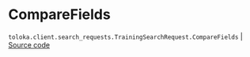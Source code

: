 # CompareFields
`toloka.client.search_requests.TrainingSearchRequest.CompareFields` | [Source code](https://github.com/Toloka/toloka-kit/blob/v1.1.2/src/client/search_requests.py#L295)

